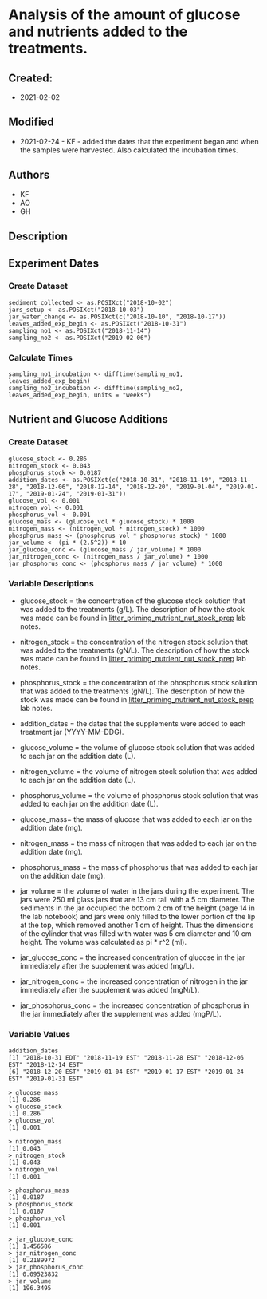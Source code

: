 # Analysis of the amount of glucose and nutrients added to the treatments.

## Created:

* 2021-02-02

## Modified

* 2021-02-24 - KF - added the dates that the experiment began and when the samples were harvested. Also calculated the incubation times.

## Authors

* KF
* AO
* GH

## Description

## Experiment Dates
### Create Dataset

    sediment_collected <- as.POSIXct("2018-10-02")
    jars_setup <- as.POSIXct("2018-10-03")
    jar_water_change <- as.POSIXct(c("2018-10-10", "2018-10-17"))
    leaves_added_exp_begin <- as.POSIXct("2018-10-31")
    sampling_no1 <- as.POSIXct("2018-11-14")
    sampling_no2 <- as.POSIXct("2019-02-06")
    
### Calculate Times
    
    sampling_no1_incubation <- difftime(sampling_no1, leaves_added_exp_begin)
    sampling_no2_incubation <- difftime(sampling_no2, leaves_added_exp_begin, units = "weeks")

## Nutrient and Glucose Additions
### Create Dataset

    glucose_stock <- 0.286
    nitrogen_stock <- 0.043
    phosphorus_stock <- 0.0187
    addition_dates <- as.POSIXct(c("2018-10-31", "2018-11-19", "2018-11-28", "2018-12-06", "2018-12-14", "2018-12-20", "2019-01-04", "2019-01-17", "2019-01-24", "2019-01-31"))
    glucose_vol <- 0.001
    nitrogen_vol <- 0.001
    phosphorus_vol <- 0.001
    glucose_mass <- (glucose_vol * glucose_stock) * 1000
    nitrogen_mass <- (nitrogen_vol * nitrogen_stock) * 1000
    phosphorus_mass <- (phosphorus_vol * phosphorus_stock) * 1000
    jar_volume <- (pi * (2.5^2)) * 10
    jar_glucose_conc <- (glucose_mass / jar_volume) * 1000
    jar_nitrogen_conc <- (nitrogen_mass / jar_volume) * 1000
    jar_phosphorus_conc <- (phosphorus_mass / jar_volume) * 1000

### Variable Descriptions

* glucose_stock = the concentration of the glucose stock solution that was added to the treatments (g/L). The description of how the stock was made can be found in [litter_priming_nutrient_nut_stock_prep](https://docs.google.com/document/d/1qf_M_EQpM8oQec1bGvvScHu9cLStaY0TueYi5lqEyg0/edit?usp=sharing) lab notes.

* nitrogen_stock = the concentration of the nitrogen stock solution that was added to the treatments (gN/L). The description of how the stock was made can be found in [litter_priming_nutrient_nut_stock_prep](https://docs.google.com/document/d/1qf_M_EQpM8oQec1bGvvScHu9cLStaY0TueYi5lqEyg0/edit?usp=sharing) lab notes.

* phosphorus_stock = the concentration of the phosphorus stock solution that was added to the treatments (gN/L). The description of how the stock was made can be found in [litter_priming_nutrient_nut_stock_prep](https://docs.google.com/document/d/1qf_M_EQpM8oQec1bGvvScHu9cLStaY0TueYi5lqEyg0/edit?usp=sharing) lab notes.

* addition_dates = the dates that the supplements were added to each treatment jar (YYYY-MM-DDG).

* glucose_volume = the volume of glucose stock solution that was added to each jar on the addition date (L).

* nitrogen_volume = the volume of nitrogen stock solution that was added to each jar on the addition date (L).

* phosphorus_volume = the volume of phosphorus stock solution that was added to each jar on the addition date (L).

* glucose_mass= the mass of glucose that was added to each jar on the addition date (mg).

* nitrogen_mass = the mass of nitrogen that was added to each jar on the addition date (mg).

* phosphorus_mass = the mass of phosphorus that was added to each jar on the addition date (mg).

* jar_volume = the volume of water in the jars during the experiment. The jars were 250 ml glass jars that are 13 cm tall with a 5 cm diameter. The sediments in the jar occupied the bottom 2 cm of the height (page 14 in the lab notebook) and jars were only filled to the lower portion of the lip at the top, which removed another 1 cm of height. Thus the dimensions of the cylinder that was filled with water was 5 cm diameter and 10 cm height. The volume was calculated as pi * r^2 (ml).

* jar_glucose_conc = the increased concentration of glucose in the jar immediately after the supplement was added (mg/L).

* jar_nitrogen_conc = the increased concentration of nitrogen in the jar immediately after the supplement was added (mgN/L).

* jar_phosphorus_conc = the increased concentration of phosphorus in the jar immediately after the supplement was added (mgP/L).
    
### Variable Values
    
    addition_dates
    [1] "2018-10-31 EDT" "2018-11-19 EST" "2018-11-28 EST" "2018-12-06 EST" "2018-12-14 EST"
    [6] "2018-12-20 EST" "2019-01-04 EST" "2019-01-17 EST" "2019-01-24 EST" "2019-01-31 EST"

    > glucose_mass
    [1] 0.286
    > glucose_stock
    [1] 0.286
    > glucose_vol
    [1] 0.001
    
    > nitrogen_mass
    [1] 0.043
    > nitrogen_stock
    [1] 0.043
    > nitrogen_vol
    [1] 0.001
    
    > phosphorus_mass
    [1] 0.0187
    > phosphorus_stock
    [1] 0.0187
    > phosphorus_vol
    [1] 0.001
    
    > jar_glucose_conc
    [1] 1.456586
    > jar_nitrogen_conc
    [1] 0.2189972
    > jar_phosphorus_conc
    [1] 0.09523832
    > jar_volume
    [1] 196.3495